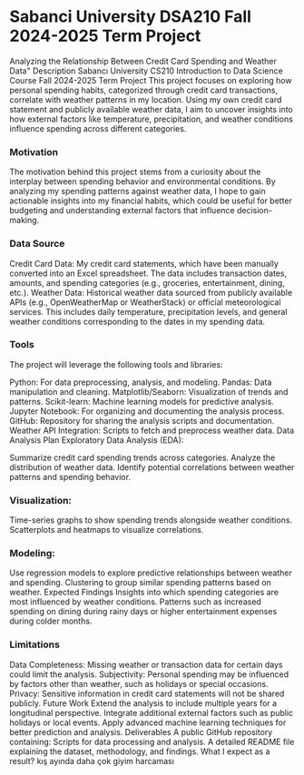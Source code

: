# Sabanci University DSA210 Fall 2024-2025 Term Project
Analyzing the Relationship Between Credit Card Spending and Weather Data"
Description
Sabancı University CS210 Introduction to Data Science Course Fall 2024-2025 Term Project
This project focuses on exploring how personal spending habits, categorized through credit card transactions, correlate with weather patterns in my location. Using my own credit card statement and publicly available weather data, I aim to uncover insights into how external factors like temperature, precipitation, and weather conditions influence spending across different categories.

### Motivation
The motivation behind this project stems from a curiosity about the interplay between spending behavior and environmental conditions. By analyzing my spending patterns against weather data, I hope to gain actionable insights into my financial habits, which could be useful for better budgeting and understanding external factors that influence decision-making.

### Data Source
Credit Card Data: My credit card statements, which have been manually converted into an Excel spreadsheet. The data includes transaction dates, amounts, and spending categories (e.g., groceries, entertainment, dining, etc.).
Weather Data: Historical weather data sourced from publicly available APIs (e.g., OpenWeatherMap or WeatherStack) or official meteorological services. This includes daily temperature, precipitation levels, and general weather conditions corresponding to the dates in my spending data.
### Tools
The project will leverage the following tools and libraries:

Python: For data preprocessing, analysis, and modeling.
Pandas: Data manipulation and cleaning.
Matplotlib/Seaborn: Visualization of trends and patterns.
Scikit-learn: Machine learning models for predictive analysis.
Jupyter Notebook: For organizing and documenting the analysis process.
GitHub: Repository for sharing the analysis scripts and documentation.
Weather API Integration: Scripts to fetch and preprocess weather data.
Data Analysis Plan
Exploratory Data Analysis (EDA):

Summarize credit card spending trends across categories.
Analyze the distribution of weather data.
Identify potential correlations between weather patterns and spending behavior.
### Visualization:

Time-series graphs to show spending trends alongside weather conditions.
Scatterplots and heatmaps to visualize correlations.
### Modeling:

Use regression models to explore predictive relationships between weather and spending.
Clustering to group similar spending patterns based on weather.
Expected Findings
Insights into which spending categories are most influenced by weather conditions.
Patterns such as increased spending on dining during rainy days or higher entertainment expenses during colder months.
### Limitations
Data Completeness: Missing weather or transaction data for certain days could limit the analysis.
Subjectivity: Personal spending may be influenced by factors other than weather, such as holidays or special occasions.
Privacy: Sensitive information in credit card statements will not be shared publicly.
Future Work
Extend the analysis to include multiple years for a longitudinal perspective.
Integrate additional external factors such as public holidays or local events.
Apply advanced machine learning techniques for better prediction and analysis.
Deliverables
A public GitHub repository containing:
Scripts for data processing and analysis.
A detailed README file explaining the dataset, methodology, and findings.
What I expect as a result?
kış ayında daha çok giyim harcaması 

